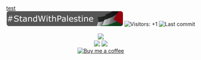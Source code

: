 <a href="#">
	test
</a>

<!-- Badges -->
<div align="center">
	<img alt="#StandWithPalestine" src="/images/stand-with-palestine.svg">
	<img alt="Visitors: +1" src="https://komarev.com/ghpvc/?username=droubarka&style=flat-square&label=Visitors&base=0" />
	<img alt="Last commit" src="https://img.shields.io/github/last-commit/droubarka/keynox?style=flat-square" />
	</picture>
	<br><br>
</div>

<!-- Un/Stable Code -->

<!-- Contribution Graph -->
<div align="center">
	<picture>
		<source srcset="https://github-readme-activity-graph.vercel.app/graph?username=droubarka&theme=react-dark&area=true&hide_border=false&hide_title=false&custom_title=Oubarka's+Contribution+Graph&radius=16" media="(prefers-color-scheme: dark)" />
		<source srcset="https://github-readme-activity-graph.vercel.app/graph?username=droubarka&theme=github-compact&area=true&hide_border=false&hide_title=false&custom_title=Oubarka's+Contribution+Graph&radius=16&color=000000" media="(prefers-color-scheme: light), (prefers-color-scheme: no-preference)" />
		<img src="https://github-readme-activity-graph.vercel.app/graph?username=droubarka&theme=github-compact&area=true&hide_border=false&hide_title=false&custom_title=Oubarka's+Contribution+Graph&radius=16&color=000000"/>
	</picture>
</div>

<!-- Profile Summary -->
<div align="center">
	<picture align="left">
		<source width="47%" srcset="https://streak-stats.demolab.com?user=droubarka&theme=react&hide_border=true&background=0D1117&fire=EB0000&ring=EB0000" media="(prefers-color-scheme: dark)" />
		<source width="47%" srcset="https://streak-stats.demolab.com?user=droubarka&hide_border=true" media="(prefers-color-scheme: light), (prefers-color-scheme: no-preference)" />
		<img width="47%" src="https://streak-stats.demolab.com?user=droubarka&hide_border=true" />
	</picture>
	<picture align="left">
		<source width="49%" srcset="https://github-readme-stats.vercel.app/api?username=droubarka&show_icons=true&theme=react&bg_color=0d1117&rank_icon=github&custom_title=Oubarka's+Github+Stats&hide_border=true" media="(prefers-color-scheme: dark)" />
	    <source width="49%" srcset="https://github-readme-stats.vercel.app/api?username=droubarka&show_icons=true&rank_icon=github&custom_title=Oubarka's+Github+Stats&hide_border=true" media="(prefers-color-scheme: light), (prefers-color-scheme: no-preference)" />
	    <img width="49%" src="https://github-readme-stats.vercel.app/api?username=droubarka&show_icons=true&rank_icon=github&custom_title=Oubarka's+Github+Stats&hide_border=true" />
	</picture>
</div>

<div align="center">
	<a href="https://buymeacoffee.com/droubarka">
		<img alt="Buy me a coffee" src="https://img.shields.io/badge/BY_ME_-_A_COFFEE-brown?style=flat-square&logo=buymeacoffee" />
	</a>
</div>
